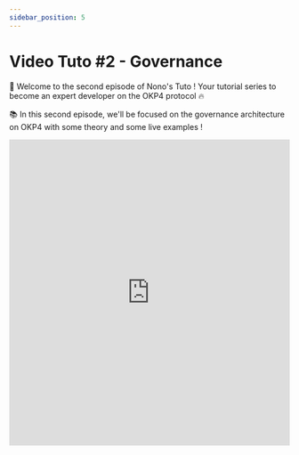 ```yaml
---
sidebar_position: 5
---
```

# Video Tuto #2 - Governance

🚀 Welcome to the second episode of Nono's Tuto !
Your tutorial series to become an expert developer on the OKP4 protocol 🔥

📚 In this second episode, we'll be focused on the governance architecture on OKP4 with some theory and some live examples !

<iframe width="100%" height="550" src="https://www.youtube.com/embed/zqqAc4PreNY" title="YouTube video player" frameborder="0" allow="accelerometer; autoplay; clipboard-write; encrypted-media; gyroscope; picture-in-picture; web-share" allowfullscreen></iframe>
